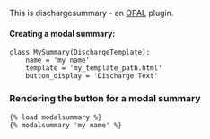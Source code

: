 This is dischargesummary - an [OPAL](https://github.com/openhealthcare/opal) plugin.

#### Creating a modal summary: 

    class MySummary(DischargeTemplate):
        name = 'my name'
        template = 'my_template_path.html'
        button_display = 'Discharge Text'

### Rendering the button for a modal summary

    {% load modalsummary %}
    {% modalsummary 'my name' %}
